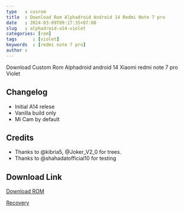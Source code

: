 ```yaml
---
type   : cusrom
title  : Download Rom Alphadroid Android 14 Redmi Note 7 pro
date   : 2024-03-09T09:17:35+07:00
slug   : alphadroid-a14-violet
categories: [rom]
tags      : [violet]
keywords  : [redmi note 7 pro]
author : 
---
```


Download Custom Rom Alphadroid android 14 Xiaomi redmi note 7 pro Violet

## Changelog
- Initial A14 relese
- Vanilla build only
- Mi Cam by default

## Credits
- Thanks to @kibria5, @Joker_V2_0 for trees.
- Thanks to @shahadatofficial10 for testing


## Download Link
[Download ROM](https://sourceforge.net/projects/alphadroid-project/files/violet/AlphaDroid-14.0-20240227-violet-vanilla-v2.0.zip/download)

[Recovery](https://sourceforge.net/projects/alphadroid-project/files/violet/recovery.img/download)

